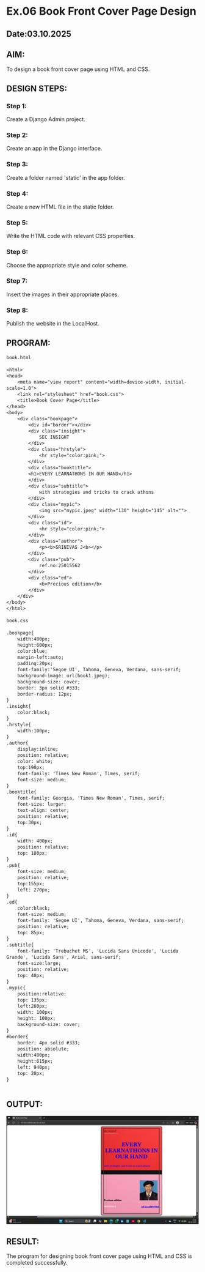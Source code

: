 # Ex.06 Book Front Cover Page Design
## Date:03.10.2025

## AIM:
To design a book front cover page using HTML and CSS.

## DESIGN STEPS:

### Step 1:
Create a Django Admin project.

### Step 2:
Create an app in the Django interface.

### Step 3:
Create a folder named 'static' in the app folder.

### Step 4:
Create a new HTML file in the static folder.

### Step 5:
Write the HTML code with relevant CSS properties.

### Step 6:
Choose the appropriate style and color scheme.

### Step 7:
Insert the images in their appropriate places.

### Step 8:
Publish the website in the LocalHost.

## PROGRAM:
```
book.html

<html>
<head>
    <meta name="view report" content="width=device-width, initial-scale=1.0">
    <link rel="stylesheet" href="book.css">  
    <title>Book Cover Page</title>
</head>
<body>
    <div class="bookpage">
        <div id="border"></div>
        <div class="insight">
            SEC INSIGHT
        </div>
        <div class="hrstyle">
            <hr style="color:pink;">
        </div>
        <div class="booktitle">
        <h1>EVERY LEARNATHONS IN OUR HAND</h1>
        </div>
        <div class="subtitle">
            with strategies and tricks to crack athons
        </div>
        <div class="mypic">
            <img src="mypic.jpeg" width="130" height="145" alt="">
        </div>
        <div class="id">
            <hr style="color:pink;">
        </div>
        <div class="author">
            <p><b>SRINIVAS J<b></p>
        </div>
        <div class="pub">
            ref.no:25015562
        </div>
        <div class="ed">
            <b>Precious edition</b>
        </div>
    </div>
</body>
</html>

book.css

.bookpage{
    width:400px;
    height:600px;
    color:blue;
    margin-left:auto;
    padding:20px;
    font-family:'Segoe UI', Tahoma, Geneva, Verdana, sans-serif;
    background-image: url(book1.jpeg);
    background-size: cover;
    border: 3px solid #333;
    border-radius: 12px;
}
.insight{
    color:black;
}
.hrstyle{
    width:100px;
}
.author{
    display:inline;
    position: relative;
    color: white;
    top:190px;
    font-family: 'Times New Roman', Times, serif;
    font-size: medium;
}
.booktitle{
    font-family: Georgia, 'Times New Roman', Times, serif;
    font-size: larger;
    text-align: center;
    position: relative;
    top:30px;
}
.id{
    width: 400px;
    position: relative;
    top: 180px;
}
.pub{
    font-size: medium;
    position: relative;
    top:155px;
    left: 270px;
}
.ed{
    color:black;
    font-size: medium;
    font-family: 'Segoe UI', Tahoma, Geneva, Verdana, sans-serif;
    position: relative;
    top: 85px;
}
.subtitle{
    font-family: 'Trebuchet MS', 'Lucida Sans Unicode', 'Lucida Grande', 'Lucida Sans', Arial, sans-serif;
    font-size:large;
    position: relative;
    top: 40px;
}
.mypic{
    position:relative;
    top: 135px;
    left:260px;
    width: 100px;
    height: 100px;
    background-size: cover;
}
#border{
    border: 4px solid #333;
    position: absolute;
    width:400px;
    height:615px;
    left: 940px;
    top: 20px;
}


```

## OUTPUT:

![alt text](<Screenshot (9).png>)

## RESULT:
The program for designing book front cover page using HTML and CSS is completed successfully.
